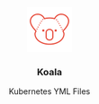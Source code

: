 <br/>
<br/>
<br/>
<br/>
<br/>
<br/>
<p align="center">
    <img alt="Rabbit Logo" src="https://raw.githubusercontent.com/Clivern/Koala/master/assets/img/koala.png" height="80" />
    <h3 align="center">Koala</h3>
    <p align="center">Kubernetes YML Files</p>
</p>
<br/>
<br/>
<br/>
<br/>
<br/>
<br/>
